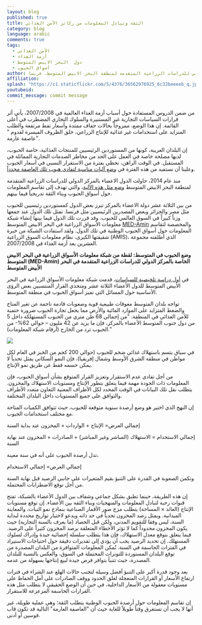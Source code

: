 ```yaml
---
layout: blog
published: true
title: الثقة وتبادل المعلومات من ركائز الأمن الغذائي 
category: blog
language: arabic
comments: true
tags: 
  - الأمن الغذائي
  - أزمة الغذاء
  - دول  البحر الابيض المتوسط
  - أسواق الحبوب
author: بسكال بيرجير، مدير المعهد الزراعي المتوسطي في مونبيليه، المركز الدولي للدراسات الزراعية المتقدمة لمنطقة البحر الابيض المتوسط، فرنسا
affiliation: 
splash: "https://c1.staticflickr.com/5/4376/36562976925_6c32beeeeb_q.jpg"
youtubeid: 
commit_message: commit message
---
```

من ضمن الدروس المستفادة حول أسباب أزمة الغذاء العالمية في 2007/2008، يأتي أثر قرارات السياسات التجارية غير المستنيرة والسلوك التجاري المضطرب في أعلى القائمة.  إن هذا الوضع، ممزوجاً  بحالات جفاف ممتدة وأسعار نفط مرتفعة والطلب المتزايد على استخدامات غير غذائية للإنتاج الزراعي، خلق الظروف الميسرة لقدوم " عاصفة عارمة".




إن البلدان العربية، كونها من المستوردين الرئيسيين للمنتجات الغذائية، خاصة الحبوب، لديها مصلحة خاصة في العمل على الحد من مخاطر الصدمات التجارية المماثلة في المستقبل. في الوقت الراهن، نحظى بفترة من الاستقرار النسبي في أسعار الحبوب وعلينا أن نستفيد من هذه الفترة في [وضع آليات مناسبة لتفادي هبوب تلك العاصفة مجدداً](https://med-amin.ciheam.org/en/home/9-news/107-1-baed-amin-policy-3).




منذ عام 2014، حاولت الدول الاعضاء بالمركز الدولي للدراسات الزراعية المتقدمة لمنطقة البحر الابيض المتوسط [وضع مثل هذه الآلية](http://www.med-amin.org/en/ressources-2/files/docs-communication/articles/234-med-amin-ciheam-watchletter-n-34-article-english-version/file)، والتي تهدف إلى تقاسم المعلومات حول أسواق الحبوب وبناء الثقة تدريجياً فيما بينهم. 




من بين الثلاثة عشر دولة الاعضاء بالمركز تبرز بعض الدول كمستوردين رئيسيين للحبوب مثل مصر والجزائر وبعض المصدرين الرئيسيين مثل فرنسا. تمثل تلك الدول عند جمعها وزناً كبيراً في السوق العالمي للحبوب. وقد قررت تلك الدول فيما بينها إنشاء شبكة معلومات الأسواق الزراعية في البحر الابيض المتوسط [MED-Amin](https://med-amin.ciheam.org/en/) والمخصصة لتقاسم المعلومات حول أسواق الحبوب الوطنية في تلك الدول. ولقد استفادت الشبكة من خبرة شقيقتها الكبرى، نظام معلومات السوق الزراعية (AMIS)، الذي أطلقته مجموعة العشرين بعد أزمة الغذاء في 2007/2008.





**وضع الحبوب في المتوسط: لقطة من شبكة معلومات الأسواق الزراعية في البحر الابيض المتوسط (MED-Amin) الخاصة بالمركز الدولي للدراسات الزراعية المتقدمة في البحر الأبيض المتوسط**






في [أول دراسة تلخيصية للسياسات](https://med-amin.ciheam.org/en/ressources-2/files/docs-communication/policy-brief/265-med-amin-policy-brief-n-1-english-february-2016/file)، قدمت شبكة معلومات الأسواق الزراعية في البحر الأبيض المتوسط للدول الأعضاء الثلاثة عشر ومتخذي القرار المنتسبين بعض الرؤى الأساسية حول المسائل التي تميز أسواق الحبوب في منطقة المتوسط. 





تواجه بلدان المتوسط معوقات طبيعية قوية وصعوبات قادمة ناجمة عن تغير المناخ والضغط المتزايد على الموارد المائية والأرض مما يجعل تجارة الحبوب ضرورة حتمية للأمن الغذائي في المنطقة. "من إجمالي 68 طن متري من الحبوب المستهلكة داخل 5 من دول جنوب المتوسط الأعضاء بالمركز، فإن ما يزيد عن 42 مليون – حوالي 62%- من الحبوب ترد من الخارج (أرقام شبكة المعلومات)."






 ![](https://c1.staticflickr.com/5/4334/36424903811_b3eb0cdc0d_z.jpg) 






في سياق يتسم باستهلاك غذائي ضخم للحبوب (حوالي 200 كجم من الخبز في العام لكل مواطن في منطقة الشرق الأوسط  وشمال إفريقيا)، فإن النمو السكاني يمثل تحدياً لا يمكن حسمه فقط عن طريق نمو الإنتاج.







من أجل تفادي عدم الاستقرار وتعزيز القرار المتوقع بشأن أسواق الحبوب، فإن المعلومات ذات الجودة مهمة فيما يتعلق بتطور الإنتاج ومستويات الاستهلاك والمخزون. يتطلب نقل تلك البيانات في الوقت المحدد لكل الأطراف المعنية التعاون متعدد الأطراف والتوافق على جميع المستويات داخل البلدان المختلفة.







إن النهج الذي اختير هو وضع أرصدة سنوية متوقعة للحبوب، حيث تتوافق الكميات المتاحة مع مختلف استخدامات الحبوب.





إجمالي العرض= الإنتاج + الواردات + المخزون عند بداية السنة





إجمالي الاستخدام = الاستهلاك (المباشر وغير المباشر) + الصادرات + المخزون عند نهاية السنة







تدل أرصدة الحبوب على أنه في سنة معينة،





إجمالي العرض= إجمالي الاستخدام






وتكمن الصعوبة في القدرة على التنبؤ بقيم المتغيرات على جانبي الرصيد قبل نهاية السنة من أجل توقع الاضطرابات المحتملة.






إن هذه الطريقة، حينما تطبق بشكل جماعي وشفاف بين الدول الأعضاء بالشبكة، تفتح قنوات رحبة لتبادل المعلومات والمنهجيات وبناء الثقة بين الأعضاء. إن توقع مستويات الإنتاج (العائد × المساحة) يتطلب مزج صور الأقمار الصناعية بنماذج نمو النبات، والمعاينة الميدانية. ويمثل رصد المخزون تحدياً في حد ذاته ويدعو لاختيار تواريخ محددة لبداية السنة، ليس وفقا للتقويم المدني، ولكن قبل الحصاد (ما يعرف بالسنة التجارية) حيث يكون المخزون محدوداً كما لا تؤثر الأخطاء المتعلقة برصد المخزون كثيراً على الرصيد. فيما يتعلق بتوقع معدل الاستهلاك، فإن هذا يتطلب سلسلة إحصائية جيدة وإدراك لسلوك المستهلك. إن تحديد الرصيد يجب أن يؤدي إلى تقديرات دقيقة حول احتياجات الاستيراد في الفترات الحاسمة في السنة. تُمكن المعلومات المتوافرة من البلدان المصدرة من توقع البلدان المستوردة للتوترات المحتملة في السوق، والعكس بالنسبة للبلدان المصدرة، حيث تتنبأ بتوافر فرص جيدة لبيع إنتاجها بسهولة من عدمه. 






يعد وجود قدرة أكبر على التنبؤ أفضل وسيلة لتجنب حالات الهلع عند الشراء في فترات ارتفاع الأسعار أو القرارات المتعجلة لغلق الحدود ووقف الصادرات على أمل الحفاظ على مستويات معقولة من الأسعار الداخلية، في حين أن الوضع الحقيقي لا يتطلب مثل هذه القرارات  الحاسمة المزعزعة للاستقرار.






إن تقاسم المعلومات حول أرصدة الحبوب الوطنية يتطلب الثقة؛ وهي عملية طويلة، غير أنها لا يجب أن تستغرق وقتاً طويلاً للغاية حيث أن "العاصفة العارمة" التالية قد تكون قاب قوسين أو أدنى.
